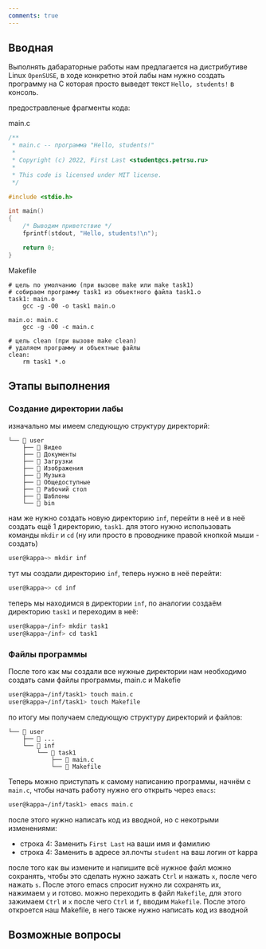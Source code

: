 ```yaml
---
comments: true
---
```


## Вводная

Выполнять дабараторные работы нам предлагается на дистрибутиве Linux `OpenSUSE`, в ходе конкретно этой лабы нам нужно создать программу на С которая просто выведет текст `Hello, students!` в консоль.

предостравленые фрагменты кода:

main.c

```C
/**
 * main.c -- программа "Hello, students!"
 *
 * Copyright (c) 2022, First Last <student@cs.petrsu.ru>
 *
 * This code is licensed under MIT license.
 */

#include <stdio.h>

int main()
{
    /* Выводим приветствие */
    fprintf(stdout, "Hello, students!\n");

    return 0;
}
```

Makefile

```make
# цель по умолчанию (при вызове make или make task1)
# собираем программу task1 из объектного файла task1.o
task1: main.o
	gcc -g -O0 -o task1 main.o

main.o: main.c
	gcc -g -O0 -c main.c

# цель clean (при вызове make clean)
# удаляем программу и объектные файлы
clean:
	rm task1 *.o
```

## Этапы выполнения

### Создание директории лабы

изначально мы имеем следующую структуру директорий:
```
└── 📁 user
    ├── 📁 Видео
    ├── 📁 Документы
    ├── 📁 Загрузки
    ├── 📁 Изображения
    ├── 📁 Музыка
    ├── 📁 Общедоступные
    ├── 📁 Рабочий стол
    ├── 📁 Шаблоны
    └── 📁 bin
```

нам же нужно создать новую директорию `inf`, перейти в неё и в неё создать ещё 1 директорию, `task1`. для этого нужно использовать команды `mkdir` и `cd` (ну или просто в проводнике правой кнопкой мыши - создать)

```bash
user@kappa~> mkdir inf
```
тут мы создали директорию `inf`, теперь нужно в неё перейти:

```bash
user@kappa~> cd inf
```

теперь мы находимся в директории `inf`, по аналогии создаём директорию `task1` и переходим в неё:

```bash
user@kappa~/inf> mkdir task1
user@kappa~/inf> cd task1
```

### Файлы программы

После того как мы создали все нужные директории нам необходимо создать сами файлы программы, main.c и Makefie

```bash
user@kappa~/inf/task1> touch main.c
user@kappa~/inf/task1> touch Makefile
```

по итогу мы получаем следующую структуру директорий и файлов:

```
└── 📁 user
    ├── 📁 ...
    └── 📁 inf
        └── 📁 task1
            ├── 📄 main.c
            └── 📄 Makefile

```

Теперь можно приступать к самому написанию программы, начнём с `main.c`, чтобы начать работу нужно его открыть через `emacs`:

```bash
user@kappa~/inf/task1> emacs main.c
```

после этого нужно написать код из вводной, но с некотрыми изменениями:
* строка 4: Заменить `First Last` на ваши имя и фамилию
* строка 4: Заменить в адресе эл.почты `student` на ваш логин от kappa 

после того как вы измените и напишите всё нужное файл можно сохранять, чтобы это сделать нужно зажать `Ctrl` и нажать `x`, после чего нажать `s`. После этого emacs спросит нужно ли сохранять их, нажимаем `y` и готово. можно переходить в файл `Makefile`, для этого зажимаем `Ctrl` и `x` после чего `Ctrl` и `f`, вводим `Makefile`. После этого откроется наш Makefile, в него также нужно написать код из вводной


## Возможные вопросы